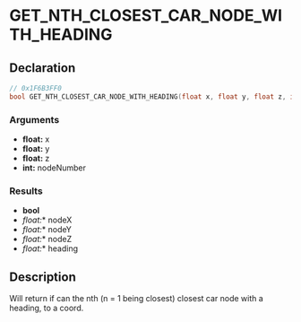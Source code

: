 # GET_NTH_CLOSEST_CAR_NODE_WITH_HEADING

## Declaration
```cpp
// 0x1F6B3FF0
bool GET_NTH_CLOSEST_CAR_NODE_WITH_HEADING(float x, float y, float z, int nodeNumber, float* nodeX, float* nodeY, float* nodeZ, float* heading);
```

### Arguments
- **float:** x
- **float:** y
- **float:** z
- **int:** nodeNumber

### Results
- **bool**
- **float*:** nodeX
- **float*:** nodeY
- **float*:** nodeZ
- **float*:** heading

## Description
Will return if can the nth (n = 1 being closest) closest car node with a heading, to a coord.